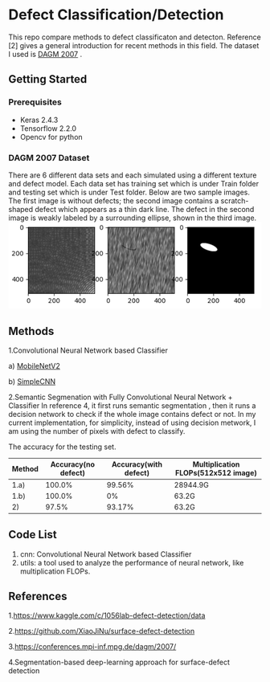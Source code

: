 # Defect Classification/Detection
This repo compare methods to defect classificaton and detecton. Reference [2] gives a general introduction for recent methods in this field. The dataset I used is [DAGM 2007](https://conferences.mpi-inf.mpg.de/dagm/2007/prizes.html) . 


## Getting Started

### Prerequisites
* Keras 2.4.3
* Tensorflow 2.2.0
* Opencv for python

### DAGM 2007 Dataset
There are 6 different data sets and each simulated using a different texture and defect model. Each data set has training set which is under Train folder and testing set which is under Test folder.  Below are two sample images. The first image is without defects; the second image contains a scratch-shaped defect which appears as a thin dark line. The defect in the second image is weakly labeled by a surrounding ellipse, shown in the third image. 
![](defect_mask.png) 

## Methods
1.Convolutional Neural Network based Classifier

a) [MobileNetV2](https://github.com/cvipdnn/defect_detection/tree/master/cnn/mobilenetv2)

b) [SimpleCNN](https://github.com/cvipdnn/defect_detection/tree/master/cnn/simplecnn) 

2.Semantic Segmenation with Fully Convolutional Neural Network + Classifier 
In reference 4, it first runs semantic segmentation , then it runs a decision network to check if the whole image contains defect or not. In my current implementation, for simplicity, instead of using decision metwork, I am using the number of pixels with defect to classify. 

 
The accuracy for the testing set. 

Method |Accuracy(no defect)  | Accuracy(with defect)  | Multiplication FLOPs(512x512 image) 
--- | --- | --- | ---
1.a) | 100.0% | 99.56%|  28944.9G
1.b)| 100.0% | 0% | 63.2G 
2)| 97.5% | 93.17% | 63.2G 

## Code List
1. cnn: Convolutional Neural Network based Classifier
2. utils: a tool used to analyze the performance of neural network, like multiplication FLOPs. 



## References
1.https://www.kaggle.com/c/1056lab-defect-detection/data

2.https://github.com/XiaoJiNu/surface-defect-detection

3.https://conferences.mpi-inf.mpg.de/dagm/2007/

4.Segmentation-based deep-learning approach for surface-defect detection

